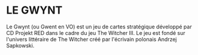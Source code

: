 # LE GWYNT

Le Gwynt (ou Gwent en VO) est un jeu de cartes  stratégique développé par CD Projekt RED dans le cadre du jeu The Witcher III. Le jeu est fondé sur l'univers littéraire de The Witcher créé par l'écrivain polonais Andrzej Sapkowski.
